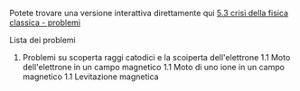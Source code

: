 Potete trovare una versione interattiva direttamente qui
[5.3 crisi della fisica classica - problemi](https://mybinder.org/v2/gh/massimobosetti/Physics-Problem/master?filepath=5.3%20Crisi%20della%20fisica%20classica/5.3%20Problemi%20sulla%20crisi%20della%20fisica%20classica.ipynb)

Lista dei problemi

1. Problemi su scoperta raggi catodici e la scoiperta dell'elettrone
1.1 Moto dell'elettrone in un campo magnetico
1.1 Moto di uno ione in un campo magnetico
1.1 Levitazione magnetica

